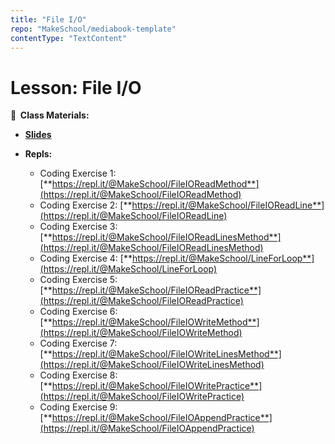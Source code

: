 ```yaml
---
title: "File I/O"
repo: "MakeSchool/mediabook-template"
contentType: "TextContent"
---
```


<!-- .slide: data-background="./Images/header.svg" data-background-repeat="none" data-background-size="40% 40%" data-background-position="center 10%" class="header" -->

# Lesson: File I/O

<!-- Put a link to the slides so that students can find them -->

**📝 &nbsp;Class Materials:**

<!-- Put a link to the slides -->

- [**Slides**](https://docs.google.com/presentation/d/1BTp5ab47RCPRtIuGrEWPR60W5py14kJXXocR9TBlZOE)

- **Repls:**

  - Coding Exercise 1: [**https://repl.it/@MakeSchool/FileIOReadMethod**](https://repl.it/@MakeSchool/FileIOReadMethod)
  - Coding Exercise 2: [**https://repl.it/@MakeSchool/FileIOReadLine**](https://repl.it/@MakeSchool/FileIOReadLine)
  - Coding Exercise 3: [**https://repl.it/@MakeSchool/FileIOReadLinesMethod**](https://repl.it/@MakeSchool/FileIOReadLinesMethod)
  - Coding Exercise 4: [**https://repl.it/@MakeSchool/LineForLoop**](https://repl.it/@MakeSchool/LineForLoop)
  - Coding Exercise 5: [**https://repl.it/@MakeSchool/FileIOReadPractice**](https://repl.it/@MakeSchool/FileIOReadPractice)
  - Coding Exercise 6: [**https://repl.it/@MakeSchool/FileIOWriteMethod**](https://repl.it/@MakeSchool/FileIOWriteMethod)
  - Coding Exercise 7: [**https://repl.it/@MakeSchool/FileIOWriteLinesMethod**](https://repl.it/@MakeSchool/FileIOWriteLinesMethod)
  - Coding Exercise 8: [**https://repl.it/@MakeSchool/FileIOWritePractice**](https://repl.it/@MakeSchool/FileIOWritePractice)
  - Coding Exercise 9: [**https://repl.it/@MakeSchool/FileIOAppendPractice**](https://repl.it/@MakeSchool/FileIOAppendPractice)

<!-- > -->
